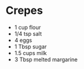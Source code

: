 # Crepes

- 1 cup flour
- 1/4 tsp salt
- 4 eggs
- 1 Tbsp sugar
- 1.5 cups milk
- 3 Tbsp melted margarine

